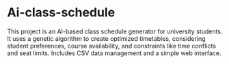 # Ai-class-schedule
This project is an AI-based class schedule generator for university students. 
It uses a genetic algorithm to create optimized timetables, considering student preferences, course availability, and constraints like time conflicts and seat limits. 
Includes CSV data management and a simple web interface.
